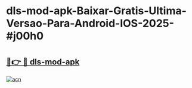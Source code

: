 # dls-mod-apk-Baixar-Gratis-Ultima-Versao-Para-Android-IOS-2025-#j00h0

# <h2><a href="https://ainizakaria.my?title=dls-mod-apk&ref=22M">🔗👉 🔴 dls-mod-apk</a></h2>

[![acn](https://github.com/user-attachments/assets/0f9c940e-d8b0-45ae-aac7-cd30a18b3e1c)](https://ainizakaria.my?title=dls-mod-apk&ref=22M)

